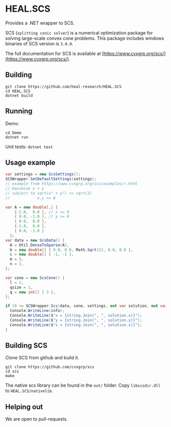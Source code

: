 # HEAL.SCS 

Provides a .NET wrapper to SCS.

SCS (`splitting conic solver`) is a numerical optimization package for solving
large-scale convex cone problems. This package includes windows binaries of SCS version is `3.0.0`.

The full documentation for SCS is available at [https://www.cvxgrp.org/scs/](https://www.cvxgrp.org/scs/). 

## Building

```
git clone https://github.com/heal-research/HEAL.SCS
cd HEAL.SCS
dotnet build
```

## Running 
Demo:
```
cd Demo
dotnet run
```

Unit tests:
`dotnet test`

## Usage example
```csharp
var settings = new ScsSettings();
SCSWrapper.SetDefaultSettings(settings);
// example from https://www.cvxgrp.org/scs/examples/r.html
// maximize x + y
// subject to sqrt(x² + y²) <= sqrt(2)
//            x,y >= 0

var A = new double[,] {
    {-1.0,  0.0 }, // x >= 0
    { 0.0, -1.0 }, // y >= 0
    { 0.0,  0.0 },
    {-1.0,  0.0 },
    { 0.0, -1.0 }
  };
var data = new ScsData() {
  A = Util.DenseToSparse(A),
  b = new double[] { 0.0, 0.0, Math.Sqrt(2), 0.0, 0.0 },
  c = new double[] { -1, -1 },
  m = 5,
  n = 2,
};

var cone = new ScsCone() {
  l = 2,
  qsize = 1,
  q = new int[] { 3 },
};

if (0 <= SCSWrapper.Scs(data, cone, settings, out var solution, out var info)) {
  Console.WriteLine(info);
  Console.WriteLine($"x = {string.Join(", ", solution.x)}");
  Console.WriteLine($"y = {string.Join(", ", solution.y)}");
  Console.WriteLine($"s = {string.Join(", ", solution.s)}");
}
```

## Building SCS
Clone SCS from github and build it.
```
git clone https://github.com/cvxgrp/scs
cd scs
make 
```

The native scs library can be found in the `out/` folder. Copy `libscsdir.dll` to `HEAL.SCS/nativelib`.


## Helping out
We are open to pull-requests.
